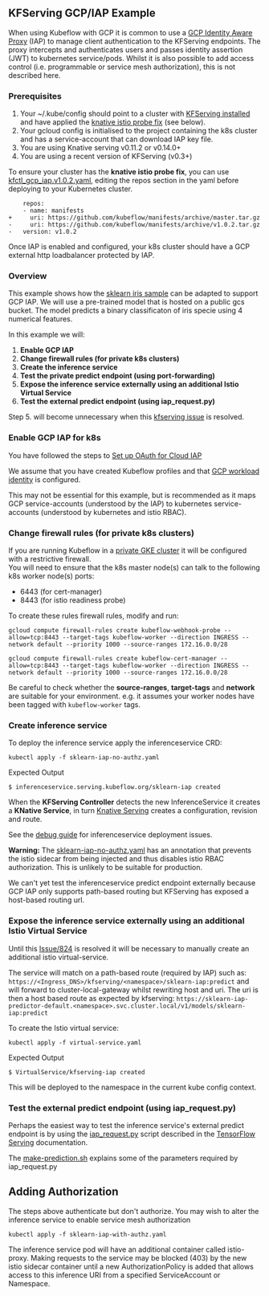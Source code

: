 ## KFServing GCP/IAP Example 
When using Kubeflow with GCP it is common to use a [GCP Identity Aware Proxy](https://cloud.google.com/iap) (IAP) to manage client authentication to the KFServing endpoints.  The proxy intercepts and authenticates users and passes identity assertion (JWT) to kubernetes service/pods.  Whilst it is also possible to add access control (i.e. programmable or service mesh authorization), this is not described here.

### Prerequisites
1. Your ~/.kube/config should point to a cluster with [KFServing installed](https://github.com/kubeflow/kfserving/blob/master/docs/DEVELOPER_GUIDE.md#deploy-kfserving) and have applied the [knative istio probe fix](https://github.com/kubeflow/manifests/commit/928cf483361730121ac18bc4d0e7a9c129f15ee2) (see below).
2. Your gcloud config is initialised to the project containing the k8s cluster and has a service-account that can download IAP key file.
3. You are using Knative serving v0.11.2 or v0.14.0+
4. You are using a recent version of KFServing (v0.3+)

To ensure your cluster has the **knative istio probe fix**, you can use [kfctl_gcp_iap.v1.0.2.yaml](https://raw.githubusercontent.com/kubeflow/manifests/v1.0-branch/kfdef/kfctl_gcp_iap.v1.0.2.yaml), editing the repos section in the yaml before deploying to your Kubernetes cluster.
```
    repos:
    - name: manifests
+     uri: https://github.com/kubeflow/manifests/archive/master.tar.gz
-     uri: https://github.com/kubeflow/manifests/archive/v1.0.2.tar.gz
-   version: v1.0.2
```

Once IAP is enabled and configured, your k8s cluster should have a GCP external http loadbalancer protected by IAP.

### Overview
This example shows how the [sklearn iris sample](https://github.com/kubeflow/kfserving/tree/master/docs/samples/sklearn) can be adapted to support GCP IAP.  We will use a pre-trained model that is hosted on a public gcs bucket.  The model predicts a binary classificaton of iris specie using 4 numerical features.

In this example we will:
 1. **Enable GCP IAP**
 1. **Change firewall rules (for private k8s clusters)**
 1. **Create the inference service**
 1. **Test the private predict endpoint (using port-forwarding)**
 1. **Expose the inference service externally using an additional Istio Virtual Service**
 1. **Test the external predict endpoint (using iap_request.py)**

Step 5. will become unnecessary when this [kfserving issue](https://github.com/kubeflow/kfserving/issues/824) is resolved.

### Enable GCP IAP for k8s
You have followed the steps to [Set up OAuth for Cloud IAP](https://www.kubeflow.org/docs/gke/deploy/oauth-setup/)

We assume that you have created Kubeflow profiles and that [GCP workload identity](https://www.kubeflow.org/docs/gke/authentication/) is configured.

This may not be essential for this example, but is recommended as it maps GCP service-accounts (understood by the IAP) to kubernetes service-accounts (understood by kubernetes and istio RBAC).

### Change firewall rules (for private k8s clusters) 
If you are running Kubeflow in a [private GKE cluster](https://cloud.google.com/kubernetes-engine/docs/how-to/private-clusters) it will be configured with a restrictive firewall.  
You will need to ensure that the k8s master node(s) can talk to the following k8s worker node(s) ports: 
 - 6443 (for cert-manager) 
 - 8443 (for istio readiness probe)

To create these rules firewall rules, modify and run:

```
gcloud compute firewall-rules create kubeflow-webhook-probe --allow=tcp:8443 --target-tags kubeflow-worker --direction INGRESS --network default --priority 1000 --source-ranges 172.16.0.0/28

gcloud compute firewall-rules create kubeflow-cert-manager --allow=tcp:8443 --target-tags kubeflow-worker --direction INGRESS --network default --priority 1000 --source-ranges 172.16.0.0/28

```
Be careful to check whether the **source-ranges**, **target-tags** and **network** are suitable for your environment.  e.g. it assumes your worker nodes have been tagged with `kubeflow-worker` tags.


### Create inference service

To deploy the inference service apply the inferenceservice CRD:
```
kubectl apply -f sklearn-iap-no-authz.yaml
```

Expected Output
```
$ inferenceservice.serving.kubeflow.org/sklearn-iap created
```

When the **KFServing Controller** detects the new InferenceService it creates a **KNative Service**, in turn [Knative Serving](https://knative.dev/docs/serving/) creates a configuration, revision and route.  

See the [debug guide](https://github.com/kubeflow/kfserving/blob/master/docs/KFSERVING_DEBUG_GUIDE.md) for inferenceservice deployment issues.

**Warning:** The [sklearn-iap-no-authz.yaml](./sklearn-iap-no-authz.yaml) has an annotation that prevents the istio sidecar from being injected and thus disables istio RBAC authorization.  This is unlikely to be suitable for production.

We can't yet test the inferenceservice predict endpoint externally because GCP IAP only supports path-based routing but KFServing has exposed a host-based routing url.  

### Expose the inference service externally using an additional Istio Virtual Service

Until this [Issue/824](https://github.com/kubeflow/kfserving/issues/824) is resolved it will be necessary to manually create an additional istio virtual-service.

The service will match on a path-based route (required by IAP) such as:
```https://<Ingress_DNS>/kfserving/<namespace>/sklearn-iap:predict```
and will forward to cluster-local-gateway whilst rewriting host and uri.  The uri is then a host based route as expected by kfserving:
```https://sklearn-iap-predictor-default.<namespace>.svc.cluster.local/v1/models/sklearn-iap:predict```

To create the Istio virtual service:
```
kubectl apply -f virtual-service.yaml
```

Expected Output
```
$ VirtualService/kfserving-iap created
```
This will be deployed to the namespace in the current kube config context.

### Test the external predict endpoint (using iap_request.py)

Perhaps the easiest way to test the inference service's external predict endpoint is by using the [iap_request.py](https://github.com/kubeflow/kubeflow/blob/master/docs/gke/iap_request.py) script described in the [TensorFlow Serving](https://www.kubeflow.org/docs/components/serving/tfserving_new/) documentation.  

The [make-prediction.sh](./make-prediction.sh) explains some of the parameters required by iap_request.py


## Adding Authorization
The steps above authenticate but don't authorize.  You may wish to alter the inference service to enable service mesh authorization
```
kubectl apply -f sklearn-iap-with-authz.yaml
```
The inference service pod will have an additional container called istio-proxy.  Making requests to the service may be blocked (403) by the new istio sidecar container until a new AuthorizationPolicy is added that allows access to this inference URI from a specified ServiceAccount or Namespace.